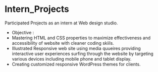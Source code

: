 # Intern_Projects
Participated Projects as an intern at Web design studio.

- Objective :
- Mastering HTML and CSS properties to maximize effectiveness and accessibility of website with cleaner coding skiils.
- Illustrated Responsive web site using media quueires providing interactive user experiences surfing through the website by targeting various devices including mobile phone and tablet display.
- Creating customized responsive WordPress themes for clients. 
